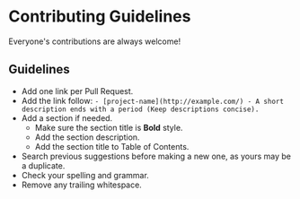 # Contributing Guidelines

Everyone's contributions are always welcome!

## Guidelines
- Add one link per Pull Request.
- Add the link follow:
`- [project-name](http://example.com/) - A short description ends with a period (Keep descriptions concise).`
- Add a section if needed.
    - Make sure the section title is **Bold** style.
    - Add the section description.
    - Add the section title to Table of Contents.
- Search previous suggestions before making a new one, as yours may be a duplicate.
- Check your spelling and grammar.
- Remove any trailing whitespace.